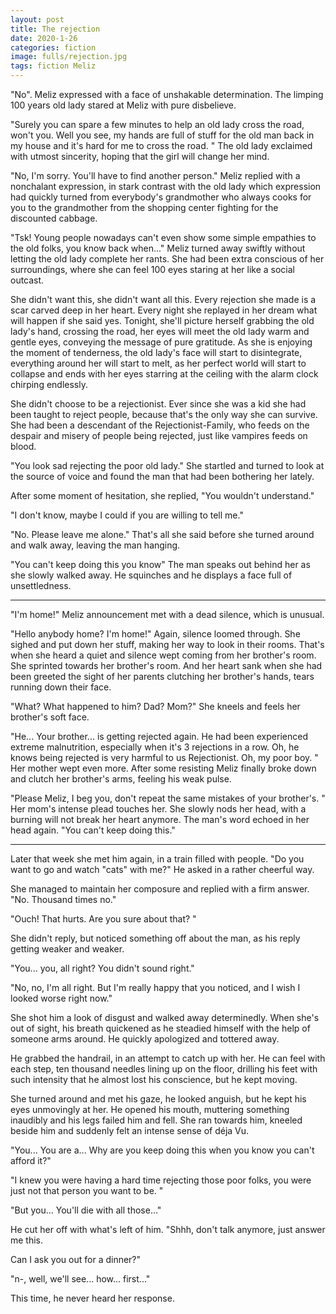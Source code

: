 ```yaml
---
layout: post
title: The rejection
date: 2020-1-26
categories: fiction
image: fulls/rejection.jpg
tags: fiction Meliz
---
```

"No". Meliz expressed with a face of unshakable determination. The limping 100
years old lady stared at Meliz with pure disbelieve. 

"Surely you can spare a few minutes to help an old lady cross the road, won't you. Well you see, my
hands are full of stuff for the old man back in my house and it's hard for
me to cross the road. " The old lady exclaimed with utmost sincerity, hoping
that the girl will change her mind.

"No, I'm sorry. You'll have to find another person." Meliz replied with a
nonchalant expression, in stark contrast with the old lady which expression
had quickly turned from everybody's grandmother who always cooks for you to the
grandmother from the shopping center fighting for the discounted cabbage.

"Tsk! Young people nowadays can't even show some simple empathies to the old
folks, you know back when..." Meliz turned away swiftly without letting the
old lady complete her rants. She had been extra conscious of her
surroundings, where she can feel 100 eyes staring at her like a social outcast.

She didn't want this, she didn't want all this. Every rejection she made is a scar
carved deep in her heart. Every night she replayed in her dream what will
happen if she said yes. Tonight, she'll picture herself grabbing the old lady's
hand, crossing the road, her eyes will meet the old lady warm and gentle eyes,
conveying the message of pure gratitude. As she is enjoying the moment of
tenderness, the old lady's face will start to disintegrate, everything around
her will start to melt, as her perfect world will start to collapse and ends
with her eyes starring at the ceiling with the alarm clock chirping endlessly.

She didn't choose to be a rejectionist. Ever since she was a kid she had been
taught to reject people, because that's the only way she can survive.
She had been a descendant of the Rejectionist-Family, who feeds on the despair
and misery of people being rejected, just like vampires feeds on blood.

"You look sad rejecting the poor old lady." She startled and turned to look at the source of
voice and found the man that had been bothering her lately.

After some moment of hesitation, she replied, "You wouldn't understand."

"I don't know, maybe I could if you are willing to tell me."

"No. Please leave me alone." That's all she said before she turned around and walk away, leaving the
man hanging. 

"You can't keep doing this you know" The man speaks out behind her as she
slowly walked away. He squinches and he displays a face full of unsettledness.

--- 

"I'm home!" Meliz announcement met with a dead silence, which is unusual. 

"Hello anybody home? I'm home!" Again, silence loomed through. She sighed and put
down her stuff, making her way to look in their rooms. That's when she heard a
quiet and silence wept coming from her brother's room. She sprinted towards her
brother's room. And her heart sank when she had been greeted the sight of her
parents clutching her brother's hands, tears running down their face.

"What? What happened to him? Dad? Mom?" She kneels and feels her brother's
soft face.

"He... Your brother... is getting rejected again. He had been experienced
extreme malnutrition, especially when it's 3 rejections in a row. Oh, he knows being
rejected is very harmful to us Rejectionist. Oh, my poor boy. " Her mother wept even more. 
After some resisting Meliz finally broke down and clutch her brother's arms,
feeling his weak pulse.

"Please Meliz, I beg you, don't repeat the same mistakes of your brother's. "
Her mom's intense plead touches her. She slowly nods her head, with a burning
will not break her heart anymore. The man's word echoed in her head again. 
"You can't keep doing this."

---

Later that week she met him again, in a train filled with people. "Do you want
to go and watch "cats" with me?" He asked in a rather cheerful way.

She managed to maintain her composure and replied with a firm answer. "No. Thousand times no."

"Ouch! That hurts. Are you sure about that? " 

She didn't reply, but noticed something off about the man, as his reply
getting weaker and weaker.

"You... you, all right? You didn't sound right."

"No, no, I'm all right. But I'm really happy that you noticed, and I wish
I looked worse right now."

She shot him a look of disgust and walked away determinedly. When she's out
of sight, his breath quickened as he steadied himself with the help of someone arms around. He quickly apologized and tottered away.

He grabbed the handrail, in an attempt to catch up with her. He can feel with
each step, ten thousand needles lining up on the floor, drilling his feet
with such intensity that he almost lost his conscience, but he kept moving.

She turned around and met his gaze, he looked anguish, but he kept his eyes
unmovingly at her. He opened his mouth, muttering something inaudibly and his
legs failed him and fell. She ran towards him, kneeled beside him and
suddenly felt an intense sense of déja Vu.

"You... You are a... Why are you keep doing this when you know you can't afford
it?"

"I knew you were having a hard time rejecting those poor folks, you were just
not that person you want to be. "

"But you... You'll die with all those..."

He cut her off with what's left of him. "Shhh, don't talk anymore, just answer
me this. 

Can I ask you out for a dinner?"

"n-, well, we'll see... how... first..." 

This time, he never heard her response.

